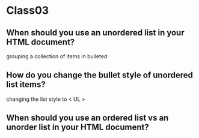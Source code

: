 # Class03 
## When should you use an unordered list in your HTML document?
grouping a collection of items in bulleted

## How do you change the bullet style of unordered list items?
changing the list style to < UL >

## When should you use an ordered list vs an unorder list in your HTML document?

<!-- Learning 03 -->
<!-- I learned how to incorporate arrays into my javascript which serve as a list in JS -->